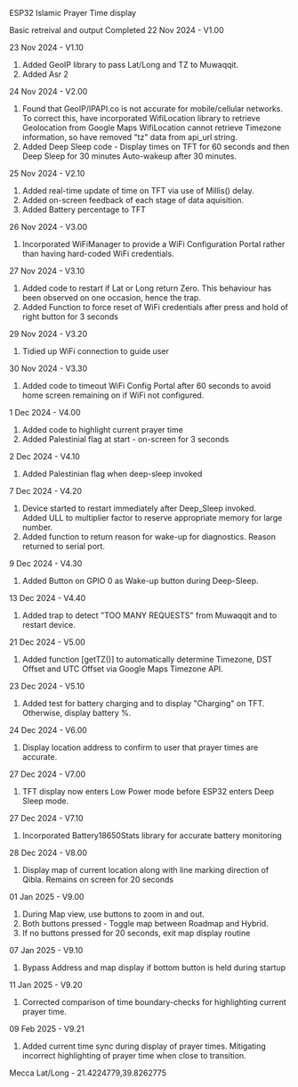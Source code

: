 ESP32 Islamic Prayer Time display

Basic retreival and output Completed 22 Nov 2024 - V1.00

23 Nov 2024 - V1.10
1. Added GeoIP library to pass Lat/Long and TZ to Muwaqqit.
2. Added Asr 2

24 Nov 2024 - V2.00
1. Found that GeoIP/IPAPI.co is not accurate for mobile/cellular networks.
To correct this, have incorporated WifiLocation library to retrieve Geolocation from Google Maps
WifiLocation cannot retrieve Timezone information, so have removed "tz" data from api_url string.
2. Added Deep Sleep code - Display times on TFT for 60 seconds and then Deep Sleep for 30 minutes
Auto-wakeup after 30 minutes.

25 Nov 2024 - V2.10
1. Added real-time update of time on TFT via use of Millis() delay.
2. Added on-screen feedback of each stage of data aquisition.
3. Added Battery percentage to TFT

26 Nov 2024 - V3.00
1. Incorporated WiFiManager to provide a WiFi Configuration Portal rather than
   having hard-coded WiFi credentials.

27 Nov 2024 - V3.10
1. Added code to restart if Lat or Long return Zero.
   This behaviour has been observed on one occasion, hence the trap.
2. Added Function to force reset of WiFi credentials
   after press and hold of right button for 3 seconds

29 Nov 2024 - V3.20
1. Tidied up WiFi connection to guide user

30 Nov 2024 - V3.30
1. Added code to timeout WiFi Config Portal after 60 seconds to avoid home screen
   remaining on if WiFi not configured.

1 Dec 2024 - V4.00
1. Added code to highlight current prayer time
2. Added Palestinial flag at start - on-screen for 3 seconds

2 Dec 2024 - V4.10
1. Added Palestinian flag when deep-sleep invoked

7 Dec 2024 - V4.20
1. Device started to restart immediately after Deep_Sleep invoked.  
   Added ULL to multiplier factor to reserve appropriate memory for large number.
2. Added function to return reason for wake-up for diagnostics.
   Reason returned to serial port.

9 Dec 2024 - V4.30
1. Added Button on GPIO 0 as Wake-up button during Deep-Sleep.

13 Dec 2024 - V4.40 
1. Added trap to detect "TOO MANY REQUESTS" from Muwaqqit and to restart device.

21 Dec 2024 - V5.00
1. Added function [getTZ()] to automatically determine Timezone, DST Offset and UTC Offset via Google Maps Timezone API.

23 Dec 2024 - V5.10
1. Added test for battery charging and to display "Charging" on TFT.  Otherwise, display battery %.

24 Dec 2024 - V6.00
1. Display location address to confirm to user that prayer times are accurate.

27 Dec 2024 - V7.00
1. TFT display now enters Low Power mode before ESP32 enters Deep Sleep mode.

27 Dec 2024 - V7.10
1. Incorporated Battery18650Stats library for accurate battery monitoring

28 Dec 2024 - V8.00
1. Display map of current location along with line marking direction of Qibla.  Remains on screen for 20 seconds 

01 Jan 2025 - V9.00
1. During Map view, use buttons to zoom in and out. 
2. Both buttons pressed - Toggle map between Roadmap and Hybrid.
3. If no buttons pressed for 20 seconds, exit map display routine

07 Jan 2025 - V9.10
1. Bypass Address and map display if bottom button is held during startup

11 Jan 2025 - V9.20
1. Corrected comparison of time boundary-checks for highlighting current prayer time.

09 Feb 2025 - V9.21
1. Added current time sync during display of prayer times. Mitigating incorrect highlighting of prayer time when close to transition.

Mecca Lat/Long - 21.4224779,39.8262775
